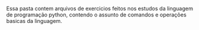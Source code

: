 Essa pasta contem arquivos de exercicios feitos nos estudos da linguagem de programação python, contendo o assunto de comandos e operações basicas da linguagem.